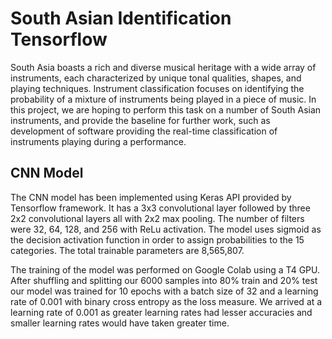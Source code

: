 # South Asian Identification Tensorflow
South Asia boasts a rich and diverse musical heritage with a wide array of instruments, each characterized by unique tonal qualities, shapes, and
playing techniques. Instrument classification focuses on identifying the probability of a mixture of instruments being played in a piece of music. In this project, we are hoping to perform this task on a number of South Asian instruments, and provide the baseline for further work, such as development of software providing the real-time classification of instruments playing during a performance.

## CNN Model
The CNN model has been implemented using Keras API provided by Tensorflow framework. It has a 3x3 convolutional layer followed by three 2x2 convolutional layers all with 2x2 max pooling. The number of filters were 32, 64, 128, and 256 with ReLu activation. The model uses sigmoid as the decision activation function in order to assign probabilities to the 15 categories. The total trainable parameters are 8,565,807.

The training of the model was performed on Google Colab using a T4 GPU. After shuffling and splitting our 6000 samples into 80% train and 20% test our model was
trained for 10 epochs with a batch size of 32 and a learning rate of 0.001 with binary cross entropy as the loss measure. We arrived at a learning rate of 0.001 as greater learning rates had lesser accuracies and smaller learning rates would have taken greater time.
